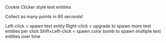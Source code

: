 Cookie Clicker style text entities

Collect as many points in 60 seconds!

Left-click = spawn text entity
Right-click = upgrade to spawn more text entities per click
Shift+Left-click = spawn color bomb to spawn multiple text entities over time